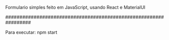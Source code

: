 Formulario simples feito em JavaScript, usando React e MaterialUI

#################################################################

Para executar: npm start